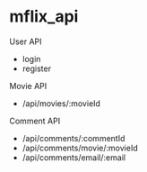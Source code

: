 # mflix_api

User API
- login
- register

Movie API
- /api/movies/:movieId

Comment API
- /api/comments/:commentId
- /api/comments/movie/:movieId
- /api/comments/email/:email
